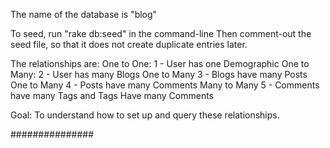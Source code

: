 The name of the database is "blog"

To seed, run "rake db:seed" in the command-line
Then comment-out the seed file, so that it does not create duplicate entries later.

The relationships are:
One to One:
1 - User has one Demographic
One to Many:
2 - User has many Blogs
One to Many
3 - Blogs have many Posts
One to Many
4 - Posts have many Comments
Many to Many
5 - Comments have many Tags and Tags Have many Comments

Goal:
To understand how to set up and query these relationships.

###############
